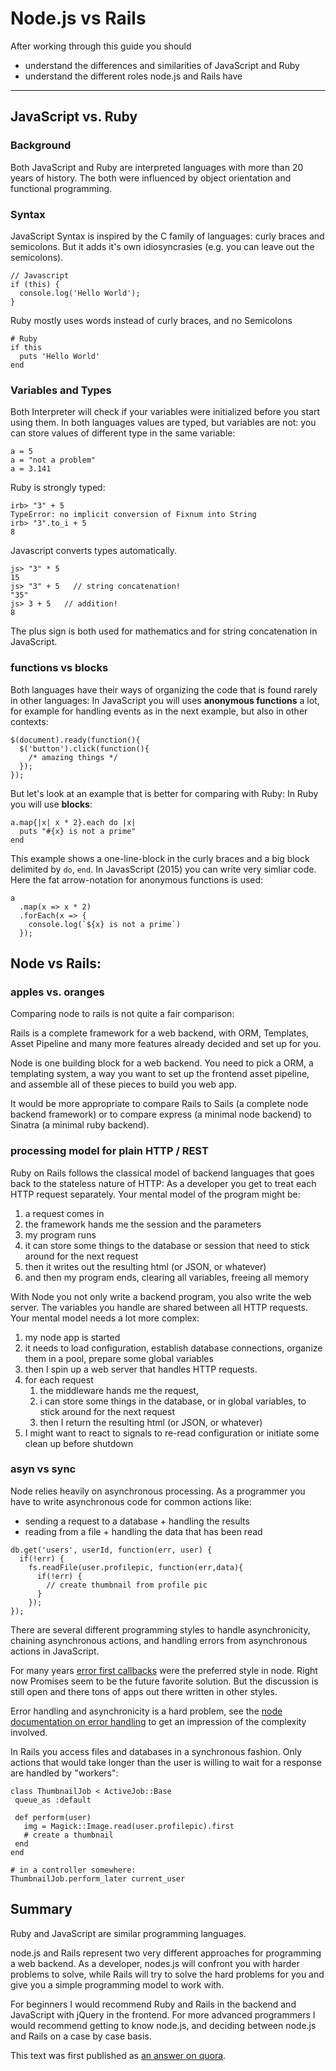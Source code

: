 Node.js vs Rails
=========================

After working through this guide you should

* understand the differences and similarities of JavaScript and Ruby
* understand the different roles node.js and Rails have

-------------------------------------------------------------

JavaScript vs. Ruby
-------------

### Background

Both JavaScript and Ruby are interpreted languages with more than 
20 years of history. The both were influenced by object orientation 
and functional programming.


### Syntax

JavaScript Syntax is inspired by the C family of languages: 
curly braces and semicolons. But it adds it's own idiosyncrasies 
(e.g. you can leave out the semicolons).


```
// Javascript
if (this) {    
  console.log('Hello World');
}
```

Ruby mostly uses words instead of curly braces, and no Semicolons

```
# Ruby
if this        
  puts 'Hello World'
end
```

### Variables and Types

Both Interpreter will check if your variables were initialized before 
you start using them. In both languages values are typed, 
but variables are not: you can store values of different type in the same variable:

```
a = 5
a = "not a problem"
a = 3.141
```

Ruby is strongly typed:

```
irb> "3" + 5
TypeError: no implicit conversion of Fixnum into String
irb> "3".to_i + 5
8
```

Javascript converts types automatically.

```
js> "3" * 5
15
js> "3" + 5   // string concatenation!
"35"
js> 3 + 5   // addition!
8
```


The plus sign is both used for mathematics and for string concatenation in JavaScript.


### functions vs blocks

Both languages have their ways of organizing the code that is found rarely in other languages:
In JavaScript you will uses **anonymous functions** a lot, for example for handling events as in the next example, but also in other contexts:

```
$(document).ready(function(){
  $('button').click(function(){
    /* amazing things */
  });
});
```

But let's look at an example that is better for comparing with Ruby:
In Ruby you will use **blocks**:


```
a.map{|x| x * 2}.each do |x|
  puts "#{x} is not a prime"
end
```

This example shows a one-line-block in the curly braces and a big block 
delimited by `do`, `end`. In JavasScript (2015) you can write very simliar code. 
Here the fat arrow-notation for anonymous functions is used:

```
a  
  .map(x => x * 2)  
  .forEach(x => {    
    console.log(`${x} is not a prime`)  
  });
```


Node vs Rails: 
-----------------------

### apples vs. oranges

Comparing node to rails is not quite a fair comparison:

Rails is a complete framework for a web backend, with ORM, Templates, 
Asset Pipeline and many more features already decided and set up for you.

Node is one building block for a web backend. You need to pick a ORM, 
a templating system, a way you want to set up the frontend asset pipeline, 
and assemble all of these pieces to build you web app.

It would be more appropriate to compare Rails to Sails (a complete node 
backend framework) or to compare express (a minimal node backend) to Sinatra 
(a minimal ruby backend).


### processing model for plain HTTP / REST

Ruby on Rails follows the classical model of backend languages 
that goes back to the stateless nature of HTTP: As a developer 
you get to treat each HTTP request separately. 
Your mental model of the program might be:

1. a request comes in
2. the framework hands me the session and the parameters
3. my program runs
4. it can store some things to the database or session that need to stick around for the next request
5. then it writes out the resulting html (or JSON, or whatever)
6. and then my program ends, clearing all variables, freeing all memory

With Node you not only write a backend program, you also write the 
web server. The variables you handle are shared between all HTTP 
requests. Your mental model needs a lot more complex:

1. my node app is started
2. it needs to load configuration, establish database connections, organize them in a pool, prepare some global variables
3. then I spin up a web server that handles HTTP requests.
4. for each request
    1. the middleware hands me the request,
    2. i can store some things in the database, or in global variables, to stick around for the next request
    3. then I return the resulting html (or JSON, or whatever)
5. I might want to react to signals to re-read configuration or initiate some clean up before shutdown


### asyn vs sync

Node relies heavily on asynchronous processing. As a programmer 
you have to write asynchronous code for common actions like:

* sending a request to a database + handling the results
* reading from a file + handling the data that has been read

```
db.get('users', userId, function(err, user) {
  if(!err) {
    fs.readFile(user.profilepic, function(err,data){
      if(!err) {
        // create thumbnail from profile pic
      }
    });
});
```

There are several different programming styles to handle asynchronicity, 
chaining asynchronous actions, and handling errors from asynchronous 
actions in JavaScript. 

For many years 
[error first callbacks](https://fredkschott.com/post/2014/03/understanding-error-first-callbacks-in-node-js/)
were the preferred style in node. Right now Promises seem to 
be the future favorite solution. But the discussion is still open
and there tons of apps out there written in other styles.

Error handling and asynchronicity is a hard problem, 
see the [node documentation on error handling](https://www.joyent.com/developers/node/design/errors) 
to get an impression of the complexity involved.

In Rails you access files and databases in a synchronous fashion. 
Only actions that would take longer than the user 
is willing to wait for a response are handled by "workers":

```
class ThumbnailJob < ActiveJob::Base
 queue_as :default
 
 def perform(user)
   img = Magick::Image.read(user.profilepic).first
   # create a thumbnail
 end
end 

# in a controller somewhere:
ThumbnailJob.perform_later current_user
```


Summary
---------

Ruby and JavaScript are similar programming languages.

node.js and Rails represent two very different approaches for programming a web backend. 
As a developer, nodes.js will confront you with harder problems to solve, 
while Rails will try to solve the hard problems for you 
and give you a simple programming model to work with.

For beginners I would recommend Ruby and Rails in the backend and 
JavaScript with jQuery in the frontend. For more advanced programmers 
I would recommend getting to know node.js, and deciding between node.js 
and Rails on a case by case basis.

This text was first published as [an answer on quora](https://www.quora.com/Is-Ruby-on-Rails-easier-to-learn-than-Node).
